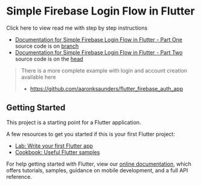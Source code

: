 # Simple Firebase Login Flow in Flutter

Click here to view read me with step by step instructions 
- [Documentation for Simple Firebase Login Flow in Flutter - Part One](https://github.com/aaronksaunders/simple_firebase_auth/blob/master/readme1.md) source code is on [branch](https://github.com/aaronksaunders/simple_firebase_auth/tree/completed-part-one)
- [Documentation for Simple Firebase Login Flow in Flutter - Part Two](https://github.com/aaronksaunders/simple_firebase_auth/blob/master/readme2.md) source code is on the [head](https://github.com/aaronksaunders/simple_firebase_auth/)

>There is a more complete example with login and account creation available here
>- https://github.com/aaronksaunders/flutter_firebase_auth_app

## Getting Started

This project is a starting point for a Flutter application.

A few resources to get you started if this is your first Flutter project:

- [Lab: Write your first Flutter app](https://flutter.dev/docs/get-started/codelab)
- [Cookbook: Useful Flutter samples](https://flutter.dev/docs/cookbook)

For help getting started with Flutter, view our 
[online documentation](https://flutter.dev/docs), which offers tutorials, 
samples, guidance on mobile development, and a full API reference.
